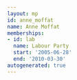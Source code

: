 ```yaml
---
layout: mp
id: anne_moffat
name: Anne Moffat
memberships:
- id: lab
  name: Labour Party
  start: '2005-06-28'
  end: '2010-03-30'
autogenerated: true
---
```

